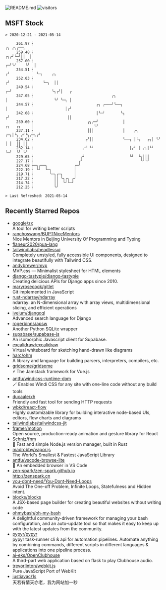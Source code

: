 ![README.md](https://github.com/Gerhut/Gerhut/workflows/README.md/badge.svg)
![visitors](https://visitors.vercel.app/Gerhut/Gerhut?token=8cf69d1f6813d272ef062726b6070c9be4ff72038cfe5a7ded7384a8da65d866)

## MSFT Stock

```
> 2020-12-21 - 2021-05-14

     261.97 ┤                                                                              ╭╮ ╭╮╭──╮             
     259.48 ┤                                                                           ╭╮╭╯╰─╯││  │             
     257.00 ┤                                                                         ╭─╯╰╯    ╰╯  │             
     254.51 ┤                                                                        ╭╯            ╰─╮    ╭╮     
     252.03 ┤                                                                       ╭╯               ╰─╮  ││     
     249.54 ┤                                                                     ╭─╯                  ╰╮╭╯│   ╭ 
     247.05 ┤                                   ╭╮                                │                     ╰╯ ╰─╮ │ 
     244.57 ┤                            ╭╮ ╭───╯╰──╮                             │                          │╭╯ 
     242.08 ┤                            │╰─╯       ╰╮                           ╭╯                          ││  
     239.60 ┤                        ╭╮╭─╯           │               ╭╮   ╭╮     │                           ╰╯  
     237.11 ┤                        │││             │    ╭╮      ╭─╮│╰╮ ╭╯╰╮╭─╮╭╯                               
     234.62 ┤                       ╭╯││             ╰──╮ │╰╮   ╭╮│ ╰╯ │ │  ││ ││                                
     232.14 ┤                      ╭╯ ╰╯                │╭╯ │ ╭╮│╰╯    ╰─╯  ╰╯ ╰╯                                
     229.65 ┤                     ╭╯                    ╰╯  ╰╮│││                                                
     227.17 ┤                    ╭╯                          ╰╯╰╯                                                
     224.68 ┼─╮╭──╮            ╭─╯                                                                               
     222.19 ┤ ╰╯  ╰─╮          │                                                                                 
     219.71 ┤       ╰─╮╭─╮     │                                                                                 
     217.22 ┤         ││ ╰╮╭╮ ╭╯                                                                                 
     214.74 ┤         ││  ╰╯╰─╯                                                                                  
     212.25 ┤         ╰╯                                                                                         

> Last Refreshed: 2021-05-14
```

## Recently Starred Repos

- [google/zx](https://github.com/google/zx)  
  A tool for writing better scripts
- [ranchoswang/BUPTNiceMentors](https://github.com/ranchoswang/BUPTNiceMentors)  
  Nice Mentors in Beijing University Of Programming and Typing 
- [flaneur2020/pua-lang](https://github.com/flaneur2020/pua-lang)  
- [tailwindlabs/headlessui](https://github.com/tailwindlabs/headlessui)  
  Completely unstyled, fully accessible UI components, designed to integrate beautifully with Tailwind CSS.
- [andybrewer/mvp](https://github.com/andybrewer/mvp)  
  MVP.css — Minimalist stylesheet for HTML elements
- [django-tastypie/django-tastypie](https://github.com/django-tastypie/django-tastypie)  
  Creating delicious APIs for Django apps since 2010.
- [maryrosecook/gitlet](https://github.com/maryrosecook/gitlet)  
  Git implemented in JavaScript
- [rust-ndarray/ndarray](https://github.com/rust-ndarray/ndarray)  
  ndarray: an N-dimensional array with array views, multidimensional slicing, and efficient operations
- [ivelum/djangoql](https://github.com/ivelum/djangoql)  
  Advanced search language for Django
- [rogerbinns/apsw](https://github.com/rogerbinns/apsw)  
  Another Python SQLite wrapper
- [supabase/supabase-js](https://github.com/supabase/supabase-js)  
  An isomorphic Javascript client for Supabase.
- [excalidraw/excalidraw](https://github.com/excalidraw/excalidraw)  
  Virtual whiteboard for sketching hand-drawn like diagrams
- [harc/ohm](https://github.com/harc/ohm)  
  A library and language for building parsers, interpreters, compilers, etc.
- [gridsome/gridsome](https://github.com/gridsome/gridsome)  
  ⚡️ The Jamstack framework for Vue.js
- [antfu/windicss-runtime-dom](https://github.com/antfu/windicss-runtime-dom)  
  🪄 Enables Windi CSS for any site with one-line code without any build tools 
- [ducaale/xh](https://github.com/ducaale/xh)  
  Friendly and fast tool for sending HTTP requests
- [wbkd/react-flow](https://github.com/wbkd/react-flow)  
  Highly customizable library for building interactive node-based UIs, editors, flow charts and diagrams 
- [tailwindlabs/tailwindcss-jit](https://github.com/tailwindlabs/tailwindcss-jit)  
- [framer/motion](https://github.com/framer/motion)  
  Open source, production-ready animation and gesture library for React
- [Schniz/fnm](https://github.com/Schniz/fnm)  
  🚀 Fast and simple Node.js version manager, built in Rust
- [madrobby/vapor.js](https://github.com/madrobby/vapor.js)  
  The World's Smallest & Fastest JavaScript Library
- [antfu/vscode-browse-lite](https://github.com/antfu/vscode-browse-lite)  
  🚀 An embedded browser in VS Code
- [zen-spark/zen-spark.github.io](https://github.com/zen-spark/zen-spark.github.io)  
  http://zenspark.cn
- [you-dont-need/You-Dont-Need-Loops](https://github.com/you-dont-need/You-Dont-Need-Loops)  
  Avoid The One-off Problem, Infinite Loops, Statefulness and Hidden intent.
- [blocks/blocks](https://github.com/blocks/blocks)  
  A JSX-based page builder for creating beautiful websites without writing code
- [ohmybash/oh-my-bash](https://github.com/ohmybash/oh-my-bash)  
  A delightful community-driven framework for managing your bash configuration, and an auto-update tool so that makes it easy to keep up with the latest updates from the community.
- [pypyr/pypyr](https://github.com/pypyr/pypyr)  
  pypyr task-runner cli & api for automation pipelines. Automate anything by combining commands, different scripts in different languages & applications into one pipeline process.
- [ai-eks/OpenClubhouse](https://github.com/ai-eks/OpenClubhouse)  
  A third-part web application based on flask to play Clubhouse audio.
- [trevorlinton/webkit.js](https://github.com/trevorlinton/webkit.js)  
  Pure JavaScript Port of WebKit
- [justjavac/1s](https://github.com/justjavac/1s)  
  天若有情天亦老，我为网站加一秒
